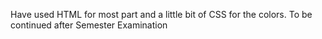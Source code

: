 Have used HTML for most part and a little bit of CSS for the colors. To be continued after Semester Examination
